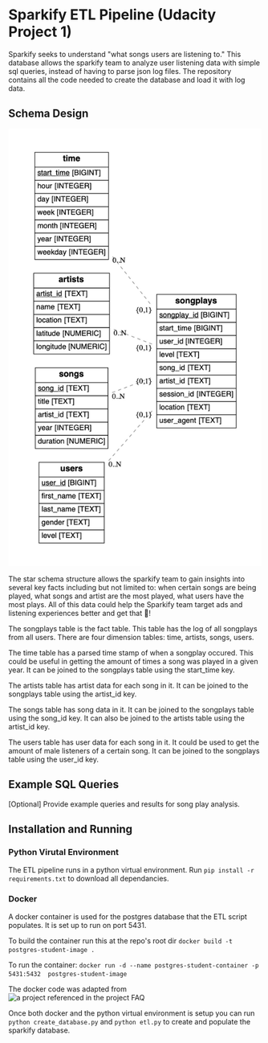 
# Sparkify ETL Pipeline (Udacity Project 1)

Sparkify seeks to understand "what songs users are listening 
to." This database allows the sparkify team to analyze user 
listening data with simple sql queries, instead of having 
to parse json log files. The repository contains all the 
code needed to create the database and load it with log data.  

## Schema Design

![database schema](/sparkify_db.jpg)

The star schema structure allows the sparkify team 
to gain insights into several key facts including but
not limited to: when certain songs are being played, 
what songs and artist are the most played, what users have 
the most plays. All of this data could help the Sparkify team
target ads and listening experiences better and 
get that :money_with_wings:!

The songplays table is the fact table. This table has the log
of all songplays from all users. There are four dimension 
tables: time, artists, songs, users.

The time table has a parsed time stamp of when a songplay 
occured. This could be useful in getting the amount of times a song was played in a given year. It can be joined to the 
songplays table using the start\_time key. 

The artists table has artist data for each song in it. 
It can be joined to the songplays table using the 
artist\_id key.

The songs table has song data in it. It can be
joined to the songplays table using the song\_id key. It can
also be joined to the artists table using the artist\_id key.

The users table has user data for each song in it. It could 
be used to get the amount of male listeners of a certain song.
It can be joined to the songplays table using the 
user\_id key.

## Example SQL Queries

[Optional] Provide example queries and results for song play analysis.

## Installation and Running

### Python Virutal Environment

The ETL pipeline runs in a python virtual environment.
Run `pip install -r requirements.txt` 
to download all dependancies. 

### Docker

A docker container is used for the postgres database that the
ETL script populates. It is set up to run on port 5431.

To build the container run this at the repo's root dir
`docker build -t postgres-student-image .`

To run the container:
`docker run -d --name postgres-student-container -p 5431:5432 
postgres-student-image`

The docker code was adapted from ![a project referenced in the project FAQ](https://github.com/kenhanscombe/project-postgres)

Once both docker and the python virtual environment is setup
you can run 
`python create_database.py` and
`python etl.py`
to create and populate the sparkify database.
